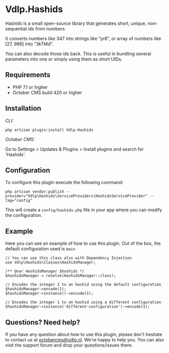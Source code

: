 # Vdlp.Hashids

Hashids is a small open-source library that generates short, unique, non-sequential ids from numbers.

It converts numbers like 347 into strings like “yr8”, or array of numbers like [27, 986] into “3kTMd”.

You can also decode those ids back. This is useful in bundling several parameters into one or simply using them as short UIDs.

## Requirements

* PHP 7.1 or higher
* October CMS build 420 or higher

## Installation

*CLI:*

`php artisan plugin:install Vdlp.Hashids`

*October CMS:*

Go to Settings > Updates & Plugins > Install plugins and search for 'Hashids'.

## Configuration

To configure this plugin execute the following command:

`php artisan vendor:publish --provider="Vdlp\Hashids\ServiceProviders\HashidsServiceProvider" --tag="config"`

This will create a `config/hashids.php` file in your app where you can modify the configuration.

## Example

Here you can see an example of how to use this plugin. Out of the box, the default configuration used is `main`.

```
// You can use this class also with Dependency Injection
use Vdlp\Hashids\Classes\HashidsManager;

/** @var HashidsManager $hashids */
$hashidsManager = resolve(HashidsManager::class);

// Encodes the integer 1 to an hashid using the default configuration
$hashidsManager->encode(1);
$hashidsManager->instance()->encode(1);

// Encodes the integer 1 to an hashid using a different configuration
$hashidsManager->instance('different-configuration')->encode(1);
```

## Questions? Need help?

If you have any question about how to use this plugin, please don't hesitate to contact us at octobercms@vdlp.nl. We're happy to help you. You can also visit the support forum and drop your questions/issues there.
